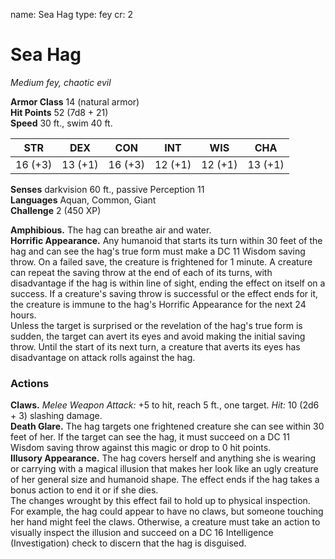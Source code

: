 name: Sea Hag
type: fey
cr: 2

# Sea Hag 
_Medium fey, chaotic evil_

**Armor Class** 14 (natural armor)    
**Hit Points** 52 (7d8 + 21)    
**Speed** 30 ft., swim 40 ft. 

| STR     | DEX     | CON     | INT     | WIS     | CHA     |
|---------|---------|---------|---------|---------|---------|
| 16 (+3) | 13 (+1) | 16 (+3) | 12 (+1) | 12 (+1) | 13 (+1) |

**Senses** darkvision 60 ft., passive Perception 11    
**Languages** Aquan, Common, Giant    
**Challenge** 2 (450 XP)  

**Amphibious.** The hag can breathe air and water.    
**Horrific Appearance.** Any humanoid that starts its turn within 30 feet of the hag and can see the hag's true form must make a DC 11 Wisdom saving throw. On a failed save, the creature is frightened for 1 minute. A creature can repeat the saving throw at the end of each of its turns, with disadvantage if the hag is within line of sight, ending the effect on itself on a success. If a creature's saving throw is successful or the effect ends for it, the creature is immune to the hag's Horrific Appearance for the next 24 hours.    
Unless the target is surprised or the revelation of the hag's true form is sudden, the target can avert its eyes and avoid making the initial saving throw. Until the start of its next turn, a creature that averts its eyes has disadvantage on attack rolls against the hag. 

### Actions    
**Claws.** _Melee Weapon Attack:_ +5 to hit, reach 5 ft., one target. _Hit:_ 10 (2d6 + 3) slashing damage.    
**Death Glare.** The hag targets one frightened creature she can see within 30 feet of her. If the target can see the hag, it must succeed on a DC 11 Wisdom saving throw against this magic or drop to 0 hit points.    
**Illusory Appearance.** The hag covers herself and anything she is wearing or carrying with a magical illusion that makes her look like an ugly creature of her general size and humanoid shape. The effect ends if the hag takes a bonus action to end it or if she dies.    
The changes wrought by this effect fail to hold up to physical inspection. For example, the hag could appear to have no claws, but someone touching her hand might feel the claws. Otherwise, a creature must take an action to visually inspect the illusion and succeed on a DC 16 Intelligence (Investigation) check to discern that the hag is disguised.